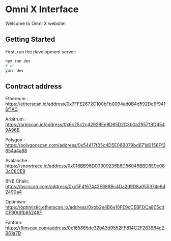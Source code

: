 # Omni X Interface

Welcome to Omni X website!

## Getting Started

First, run the development server:

```bash
npm run dev
# or
yarn dev
```

## Contract address

Ethereum : https://etherscan.io/address/0x7FFE2672C100bFb0094ad0B4d592Dd9f9416f1AC

Arbitrum : https://arbiscan.io/address/0x6c25c2c42928Ee8D65D2C3b0a29571BD4549A96B

Polygon : https://polygonscan.com/address/0x54417f05c4D5E08B079bd671d0158Ff2854a4a88

Avalanche : https://snowtrace.io/address/0x018BB96D00309236E6D56046BBD8E9e083cC8CE9

BNB Chain: https://bscscan.com/address/0xc5F4f67442E688Bc4Da2d9D8a055374e642490a4

Optimism: https://optimistic.etherscan.io/address/0xbb2e4B6e10FE9cCEBFDCa805cdCF9fA9fb65248F

Fantom: https://ftmscan.com/address/0x165865de32bA3d9552FF814C2F283964c2B61a7D
